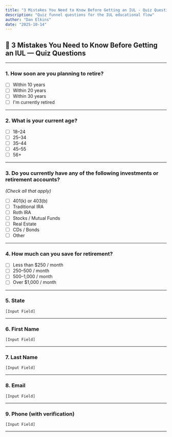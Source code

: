 ```yaml
---
title: "3 Mistakes You Need to Know Before Getting an IUL - Quiz Questions"
description: "Quiz funnel questions for the IUL educational flow"
author: "Dan Elkins"
date: "2025-10-14"
---
```


## 🧠 3 Mistakes You Need to Know Before Getting an IUL — Quiz Questions

---

### **1. How soon are you planning to retire?**
- ☐ Within 10 years  
- ☐ Within 20 years  
- ☐ Within 30 years  
- ☐ I'm currently retired  

---

### **2. What is your current age?**
- ☐ 18–24  
- ☐ 25–34  
- ☐ 35–44  
- ☐ 45–55  
- ☐ 56+  

---

### **3. Do you currently have any of the following investments or retirement accounts?**  
*(Check all that apply)*  
- ☐ 401(k) or 403(b)  
- ☐ Traditional IRA  
- ☐ Roth IRA  
- ☐ Stocks / Mutual Funds  
- ☐ Real Estate  
- ☐ CDs / Bonds  
- ☐ Other  

---

### **4. How much can you save for retirement?**
- ☐ Less than $250 / month  
- ☐ $250–$500 / month  
- ☐ $500–$1,000 / month  
- ☐ Over $1,000 / month  

---

### **5. State**
`[Input Field]`

---

### **6. First Name**
`[Input Field]`

---

### **7. Last Name**
`[Input Field]`

---

### **8. Email**
`[Input Field]`

---

### **9. Phone (with verification)**
`[Input Field]`

---
